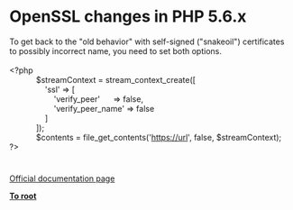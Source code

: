 # OpenSSL changes in PHP 5.6.x




<div class="phpcode"><span class="html">
To get back to the &quot;old behavior&quot; with self-signed (&quot;snakeoil&quot;) certificates to possibly incorrect name, you need to set both options.<br><br><span class="default">&lt;?php<br>&#xA0; &#xA0; &#xA0; &#xA0; &#xA0; &#xA0; $streamContext </span><span class="keyword">= </span><span class="default">stream_context_create</span><span class="keyword">([<br>&#xA0; &#xA0; &#xA0; &#xA0; &#xA0; &#xA0; &#xA0; &#xA0; </span><span class="string">&apos;ssl&apos; </span><span class="keyword">=&gt; [<br>&#xA0; &#xA0; &#xA0; &#xA0; &#xA0; &#xA0; &#xA0; &#xA0; &#xA0; &#xA0; </span><span class="string">&apos;verify_peer&apos;&#xA0; &#xA0; &#xA0; </span><span class="keyword">=&gt; </span><span class="default">false</span><span class="keyword">,<br>&#xA0; &#xA0; &#xA0; &#xA0; &#xA0; &#xA0; &#xA0; &#xA0; &#xA0; &#xA0; </span><span class="string">&apos;verify_peer_name&apos; </span><span class="keyword">=&gt; </span><span class="default">false<br>&#xA0; &#xA0; &#xA0; &#xA0; &#xA0; &#xA0; &#xA0; &#xA0; </span><span class="keyword">]<br>&#xA0; &#xA0; &#xA0; &#xA0; &#xA0; &#xA0; ]);<br>&#xA0; &#xA0; &#xA0; &#xA0; &#xA0; &#xA0; </span><span class="default">$contents </span><span class="keyword">= </span><span class="default">file_get_contents</span><span class="keyword">(</span><span class="string">&apos;<a href="https://url" rel="nofollow" target="_blank">https://url</a>&apos;</span><span class="keyword">, </span><span class="default">false</span><span class="keyword">, </span><span class="default">$streamContext</span><span class="keyword">);<br></span><span class="default">?&gt;</span>
</span>
</div>
  

#

[Official documentation page](https://www.php.net/manual/en/migration56.openssl.php)

**[To root](/README.md)**